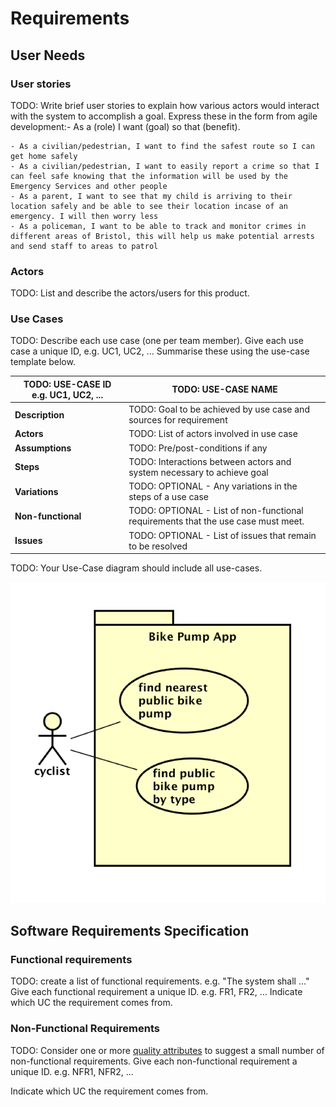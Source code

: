 # Requirements

## User Needs

### User stories
TODO: Write brief user stories to explain how various actors would interact with the system to accomplish a goal.
    Express these in the form from agile development:- As a (role) I want (goal) so that (benefit).
    
    - As a civilian/pedestrian, I want to find the safest route so I can get home safely
    - As a civilian/pedestrian, I want to easily report a crime so that I can feel safe knowing that the information will be used by the Emergency Services and other people
    - As a parent, I want to see that my child is arriving to their location safely and be able to see their location incase of an emergency. I will then worry less
    - As a policeman, I want to be able to track and monitor crimes in different areas of Bristol, this will help us make potential arrests and send staff to areas to patrol
   

### Actors
TODO: List and describe the actors/users for this product.

### Use Cases
TODO: Describe each use case (one per team member).
    Give each use case a unique ID, e.g. UC1, UC2, ...
    Summarise these using the use-case template below.

| TODO: USE-CASE ID e.g. UC1, UC2, ... | TODO: USE-CASE NAME | 
| -------------------------------------- | ------------------- |
| **Description** | TODO: Goal to be achieved by use case and sources for requirement |
| **Actors** | TODO: List of actors involved in use case |
| **Assumptions** | TODO: Pre/post-conditions if any</td></tr>
| **Steps** | TODO: Interactions between actors and system necessary to achieve goal |
| **Variations** | TODO: OPTIONAL - Any variations in the steps of a use case |
| **Non-functional** | TODO: OPTIONAL - List of non-functional requirements that the use case must meet. |
| **Issues** | TODO: OPTIONAL - List of issues that remain to be resolved |


TODO: Your Use-Case diagram should include all use-cases.

![Insert your Use-Case Diagram Here](images/use-case.png)

## Software Requirements Specification
### Functional requirements
TODO: create a list of functional requirements. 
    e.g. "The system shall ..."
    Give each functional requirement a unique ID. e.g. FR1, FR2, ...
    Indicate which UC the requirement comes from.


### Non-Functional Requirements
TODO: Consider one or more [quality attributes](https://en.wikipedia.org/wiki/ISO/IEC_9126) to suggest a small number of non-functional requirements.
Give each non-functional requirement a unique ID. e.g. NFR1, NFR2, ...

Indicate which UC the requirement comes from.
